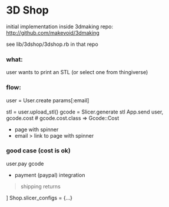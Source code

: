 # 3D Shop

initial implementation inside 3dmaking repo: <http://github.com/makevoid/3dmaking>

see lib/3dshop/3dshop.rb in that repo


### what:

user wants to print an STL (or select one from thingiverse)

### flow:

user = User.create params[:email]

stl = user.upload_stl()
gcode = Slicer.generate stl
App.send user, gcode.cost # gcode.cost.class => Gcode::Cost
- page with spinner
- email > link to page with spinner

### good case (cost is ok)

user.pay gcode

 - payment (paypal) integration



> shipping
> returns


] Shop.slicer_configs = {...}
